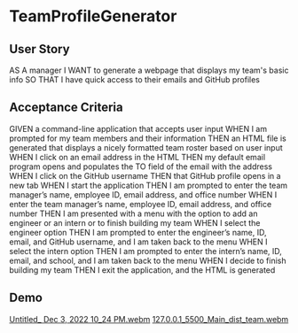 # TeamProfileGenerator
## User Story

AS A manager
I WANT to generate a webpage that displays my team's basic info
SO THAT I have quick access to their emails and GitHub profiles


## Acceptance Criteria


GIVEN a command-line application that accepts user input
WHEN I am prompted for my team members and their information
THEN an HTML file is generated that displays a nicely formatted team roster based on user input
WHEN I click on an email address in the HTML
THEN my default email program opens and populates the TO field of the email with the address
WHEN I click on the GitHub username
THEN that GitHub profile opens in a new tab
WHEN I start the application
THEN I am prompted to enter the team manager’s name, employee ID, email address, and office number
WHEN I enter the team manager’s name, employee ID, email address, and office number
THEN I am presented with a menu with the option to add an engineer or an intern or to finish building my team
WHEN I select the engineer option
THEN I am prompted to enter the engineer’s name, ID, email, and GitHub username, and I am taken back to the menu
WHEN I select the intern option
THEN I am prompted to enter the intern’s name, ID, email, and school, and I am taken back to the menu
WHEN I decide to finish building my team
THEN I exit the application, and the HTML is generated

## Demo
[Untitled_ Dec 3, 2022 10_24 PM.webm](https://user-images.githubusercontent.com/107084291/205474539-2c8234dc-4d33-4e29-9d0b-6dc329ad5f43.webm)
[127.0.0.1_5500_Main_dist_team.webm](https://user-images.githubusercontent.com/107084291/205474541-080fd7c9-16b2-4e19-a51a-fddb617589b7.webm)

